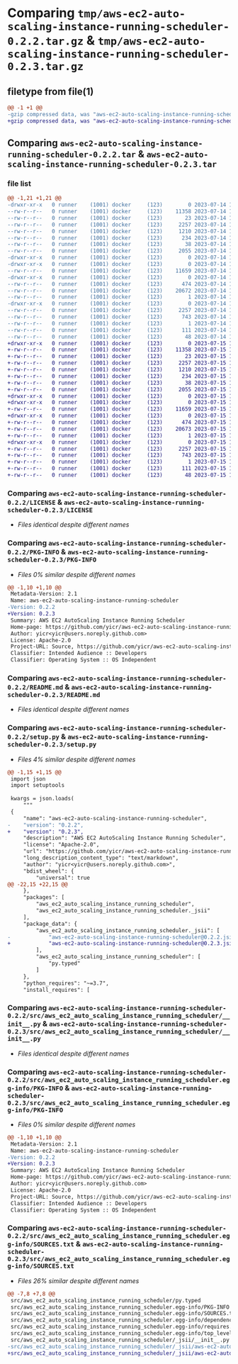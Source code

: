 # Comparing `tmp/aws-ec2-auto-scaling-instance-running-scheduler-0.2.2.tar.gz` & `tmp/aws-ec2-auto-scaling-instance-running-scheduler-0.2.3.tar.gz`

## filetype from file(1)

```diff
@@ -1 +1 @@
-gzip compressed data, was "aws-ec2-auto-scaling-instance-running-scheduler-0.2.2.tar", last modified: Fri Jul 14 19:18:36 2023, max compression
+gzip compressed data, was "aws-ec2-auto-scaling-instance-running-scheduler-0.2.3.tar", last modified: Sat Jul 15 19:16:53 2023, max compression
```

## Comparing `aws-ec2-auto-scaling-instance-running-scheduler-0.2.2.tar` & `aws-ec2-auto-scaling-instance-running-scheduler-0.2.3.tar`

### file list

```diff
@@ -1,21 +1,21 @@
-drwxr-xr-x   0 runner    (1001) docker     (123)        0 2023-07-14 19:18:36.245739 aws-ec2-auto-scaling-instance-running-scheduler-0.2.2/
--rw-r--r--   0 runner    (1001) docker     (123)    11358 2023-07-14 19:18:22.000000 aws-ec2-auto-scaling-instance-running-scheduler-0.2.2/LICENSE
--rw-r--r--   0 runner    (1001) docker     (123)       23 2023-07-14 19:18:22.000000 aws-ec2-auto-scaling-instance-running-scheduler-0.2.2/MANIFEST.in
--rw-r--r--   0 runner    (1001) docker     (123)     2257 2023-07-14 19:18:36.245739 aws-ec2-auto-scaling-instance-running-scheduler-0.2.2/PKG-INFO
--rw-r--r--   0 runner    (1001) docker     (123)     1210 2023-07-14 19:18:22.000000 aws-ec2-auto-scaling-instance-running-scheduler-0.2.2/README.md
--rw-r--r--   0 runner    (1001) docker     (123)      234 2023-07-14 19:18:22.000000 aws-ec2-auto-scaling-instance-running-scheduler-0.2.2/pyproject.toml
--rw-r--r--   0 runner    (1001) docker     (123)       38 2023-07-14 19:18:36.245739 aws-ec2-auto-scaling-instance-running-scheduler-0.2.2/setup.cfg
--rw-r--r--   0 runner    (1001) docker     (123)     2055 2023-07-14 19:18:22.000000 aws-ec2-auto-scaling-instance-running-scheduler-0.2.2/setup.py
-drwxr-xr-x   0 runner    (1001) docker     (123)        0 2023-07-14 19:18:36.241739 aws-ec2-auto-scaling-instance-running-scheduler-0.2.2/src/
-drwxr-xr-x   0 runner    (1001) docker     (123)        0 2023-07-14 19:18:36.245739 aws-ec2-auto-scaling-instance-running-scheduler-0.2.2/src/aws_ec2_auto_scaling_instance_running_scheduler/
--rw-r--r--   0 runner    (1001) docker     (123)    11659 2023-07-14 19:18:22.000000 aws-ec2-auto-scaling-instance-running-scheduler-0.2.2/src/aws_ec2_auto_scaling_instance_running_scheduler/__init__.py
-drwxr-xr-x   0 runner    (1001) docker     (123)        0 2023-07-14 19:18:36.245739 aws-ec2-auto-scaling-instance-running-scheduler-0.2.2/src/aws_ec2_auto_scaling_instance_running_scheduler/_jsii/
--rw-r--r--   0 runner    (1001) docker     (123)      474 2023-07-14 19:18:22.000000 aws-ec2-auto-scaling-instance-running-scheduler-0.2.2/src/aws_ec2_auto_scaling_instance_running_scheduler/_jsii/__init__.py
--rw-r--r--   0 runner    (1001) docker     (123)    20672 2023-07-14 19:18:22.000000 aws-ec2-auto-scaling-instance-running-scheduler-0.2.2/src/aws_ec2_auto_scaling_instance_running_scheduler/_jsii/aws-ec2-auto-scaling-instance-running-scheduler@0.2.2.jsii.tgz
--rw-r--r--   0 runner    (1001) docker     (123)        1 2023-07-14 19:18:22.000000 aws-ec2-auto-scaling-instance-running-scheduler-0.2.2/src/aws_ec2_auto_scaling_instance_running_scheduler/py.typed
-drwxr-xr-x   0 runner    (1001) docker     (123)        0 2023-07-14 19:18:36.245739 aws-ec2-auto-scaling-instance-running-scheduler-0.2.2/src/aws_ec2_auto_scaling_instance_running_scheduler.egg-info/
--rw-r--r--   0 runner    (1001) docker     (123)     2257 2023-07-14 19:18:36.000000 aws-ec2-auto-scaling-instance-running-scheduler-0.2.2/src/aws_ec2_auto_scaling_instance_running_scheduler.egg-info/PKG-INFO
--rw-r--r--   0 runner    (1001) docker     (123)      743 2023-07-14 19:18:36.000000 aws-ec2-auto-scaling-instance-running-scheduler-0.2.2/src/aws_ec2_auto_scaling_instance_running_scheduler.egg-info/SOURCES.txt
--rw-r--r--   0 runner    (1001) docker     (123)        1 2023-07-14 19:18:36.000000 aws-ec2-auto-scaling-instance-running-scheduler-0.2.2/src/aws_ec2_auto_scaling_instance_running_scheduler.egg-info/dependency_links.txt
--rw-r--r--   0 runner    (1001) docker     (123)      111 2023-07-14 19:18:36.000000 aws-ec2-auto-scaling-instance-running-scheduler-0.2.2/src/aws_ec2_auto_scaling_instance_running_scheduler.egg-info/requires.txt
--rw-r--r--   0 runner    (1001) docker     (123)       48 2023-07-14 19:18:36.000000 aws-ec2-auto-scaling-instance-running-scheduler-0.2.2/src/aws_ec2_auto_scaling_instance_running_scheduler.egg-info/top_level.txt
+drwxr-xr-x   0 runner    (1001) docker     (123)        0 2023-07-15 19:16:53.085128 aws-ec2-auto-scaling-instance-running-scheduler-0.2.3/
+-rw-r--r--   0 runner    (1001) docker     (123)    11358 2023-07-15 19:16:38.000000 aws-ec2-auto-scaling-instance-running-scheduler-0.2.3/LICENSE
+-rw-r--r--   0 runner    (1001) docker     (123)       23 2023-07-15 19:16:38.000000 aws-ec2-auto-scaling-instance-running-scheduler-0.2.3/MANIFEST.in
+-rw-r--r--   0 runner    (1001) docker     (123)     2257 2023-07-15 19:16:53.081128 aws-ec2-auto-scaling-instance-running-scheduler-0.2.3/PKG-INFO
+-rw-r--r--   0 runner    (1001) docker     (123)     1210 2023-07-15 19:16:38.000000 aws-ec2-auto-scaling-instance-running-scheduler-0.2.3/README.md
+-rw-r--r--   0 runner    (1001) docker     (123)      234 2023-07-15 19:16:38.000000 aws-ec2-auto-scaling-instance-running-scheduler-0.2.3/pyproject.toml
+-rw-r--r--   0 runner    (1001) docker     (123)       38 2023-07-15 19:16:53.085128 aws-ec2-auto-scaling-instance-running-scheduler-0.2.3/setup.cfg
+-rw-r--r--   0 runner    (1001) docker     (123)     2055 2023-07-15 19:16:38.000000 aws-ec2-auto-scaling-instance-running-scheduler-0.2.3/setup.py
+drwxr-xr-x   0 runner    (1001) docker     (123)        0 2023-07-15 19:16:53.081128 aws-ec2-auto-scaling-instance-running-scheduler-0.2.3/src/
+drwxr-xr-x   0 runner    (1001) docker     (123)        0 2023-07-15 19:16:53.081128 aws-ec2-auto-scaling-instance-running-scheduler-0.2.3/src/aws_ec2_auto_scaling_instance_running_scheduler/
+-rw-r--r--   0 runner    (1001) docker     (123)    11659 2023-07-15 19:16:38.000000 aws-ec2-auto-scaling-instance-running-scheduler-0.2.3/src/aws_ec2_auto_scaling_instance_running_scheduler/__init__.py
+drwxr-xr-x   0 runner    (1001) docker     (123)        0 2023-07-15 19:16:53.081128 aws-ec2-auto-scaling-instance-running-scheduler-0.2.3/src/aws_ec2_auto_scaling_instance_running_scheduler/_jsii/
+-rw-r--r--   0 runner    (1001) docker     (123)      474 2023-07-15 19:16:38.000000 aws-ec2-auto-scaling-instance-running-scheduler-0.2.3/src/aws_ec2_auto_scaling_instance_running_scheduler/_jsii/__init__.py
+-rw-r--r--   0 runner    (1001) docker     (123)    20673 2023-07-15 19:16:38.000000 aws-ec2-auto-scaling-instance-running-scheduler-0.2.3/src/aws_ec2_auto_scaling_instance_running_scheduler/_jsii/aws-ec2-auto-scaling-instance-running-scheduler@0.2.3.jsii.tgz
+-rw-r--r--   0 runner    (1001) docker     (123)        1 2023-07-15 19:16:38.000000 aws-ec2-auto-scaling-instance-running-scheduler-0.2.3/src/aws_ec2_auto_scaling_instance_running_scheduler/py.typed
+drwxr-xr-x   0 runner    (1001) docker     (123)        0 2023-07-15 19:16:53.081128 aws-ec2-auto-scaling-instance-running-scheduler-0.2.3/src/aws_ec2_auto_scaling_instance_running_scheduler.egg-info/
+-rw-r--r--   0 runner    (1001) docker     (123)     2257 2023-07-15 19:16:53.000000 aws-ec2-auto-scaling-instance-running-scheduler-0.2.3/src/aws_ec2_auto_scaling_instance_running_scheduler.egg-info/PKG-INFO
+-rw-r--r--   0 runner    (1001) docker     (123)      743 2023-07-15 19:16:53.000000 aws-ec2-auto-scaling-instance-running-scheduler-0.2.3/src/aws_ec2_auto_scaling_instance_running_scheduler.egg-info/SOURCES.txt
+-rw-r--r--   0 runner    (1001) docker     (123)        1 2023-07-15 19:16:53.000000 aws-ec2-auto-scaling-instance-running-scheduler-0.2.3/src/aws_ec2_auto_scaling_instance_running_scheduler.egg-info/dependency_links.txt
+-rw-r--r--   0 runner    (1001) docker     (123)      111 2023-07-15 19:16:53.000000 aws-ec2-auto-scaling-instance-running-scheduler-0.2.3/src/aws_ec2_auto_scaling_instance_running_scheduler.egg-info/requires.txt
+-rw-r--r--   0 runner    (1001) docker     (123)       48 2023-07-15 19:16:53.000000 aws-ec2-auto-scaling-instance-running-scheduler-0.2.3/src/aws_ec2_auto_scaling_instance_running_scheduler.egg-info/top_level.txt
```

### Comparing `aws-ec2-auto-scaling-instance-running-scheduler-0.2.2/LICENSE` & `aws-ec2-auto-scaling-instance-running-scheduler-0.2.3/LICENSE`

 * *Files identical despite different names*

### Comparing `aws-ec2-auto-scaling-instance-running-scheduler-0.2.2/PKG-INFO` & `aws-ec2-auto-scaling-instance-running-scheduler-0.2.3/PKG-INFO`

 * *Files 0% similar despite different names*

```diff
@@ -1,10 +1,10 @@
 Metadata-Version: 2.1
 Name: aws-ec2-auto-scaling-instance-running-scheduler
-Version: 0.2.2
+Version: 0.2.3
 Summary: AWS EC2 AutoScaling Instance Running Scheduler
 Home-page: https://github.com/yicr/aws-ec2-auto-scaling-instance-running-scheduler.git
 Author: yicr<yicr@users.noreply.github.com>
 License: Apache-2.0
 Project-URL: Source, https://github.com/yicr/aws-ec2-auto-scaling-instance-running-scheduler.git
 Classifier: Intended Audience :: Developers
 Classifier: Operating System :: OS Independent
```

### Comparing `aws-ec2-auto-scaling-instance-running-scheduler-0.2.2/README.md` & `aws-ec2-auto-scaling-instance-running-scheduler-0.2.3/README.md`

 * *Files identical despite different names*

### Comparing `aws-ec2-auto-scaling-instance-running-scheduler-0.2.2/setup.py` & `aws-ec2-auto-scaling-instance-running-scheduler-0.2.3/setup.py`

 * *Files 4% similar despite different names*

```diff
@@ -1,15 +1,15 @@
 import json
 import setuptools
 
 kwargs = json.loads(
     """
 {
     "name": "aws-ec2-auto-scaling-instance-running-scheduler",
-    "version": "0.2.2",
+    "version": "0.2.3",
     "description": "AWS EC2 AutoScaling Instance Running Scheduler",
     "license": "Apache-2.0",
     "url": "https://github.com/yicr/aws-ec2-auto-scaling-instance-running-scheduler.git",
     "long_description_content_type": "text/markdown",
     "author": "yicr<yicr@users.noreply.github.com>",
     "bdist_wheel": {
         "universal": true
@@ -22,15 +22,15 @@
     },
     "packages": [
         "aws_ec2_auto_scaling_instance_running_scheduler",
         "aws_ec2_auto_scaling_instance_running_scheduler._jsii"
     ],
     "package_data": {
         "aws_ec2_auto_scaling_instance_running_scheduler._jsii": [
-            "aws-ec2-auto-scaling-instance-running-scheduler@0.2.2.jsii.tgz"
+            "aws-ec2-auto-scaling-instance-running-scheduler@0.2.3.jsii.tgz"
         ],
         "aws_ec2_auto_scaling_instance_running_scheduler": [
             "py.typed"
         ]
     },
     "python_requires": "~=3.7",
     "install_requires": [
```

### Comparing `aws-ec2-auto-scaling-instance-running-scheduler-0.2.2/src/aws_ec2_auto_scaling_instance_running_scheduler/__init__.py` & `aws-ec2-auto-scaling-instance-running-scheduler-0.2.3/src/aws_ec2_auto_scaling_instance_running_scheduler/__init__.py`

 * *Files identical despite different names*

### Comparing `aws-ec2-auto-scaling-instance-running-scheduler-0.2.2/src/aws_ec2_auto_scaling_instance_running_scheduler.egg-info/PKG-INFO` & `aws-ec2-auto-scaling-instance-running-scheduler-0.2.3/src/aws_ec2_auto_scaling_instance_running_scheduler.egg-info/PKG-INFO`

 * *Files 0% similar despite different names*

```diff
@@ -1,10 +1,10 @@
 Metadata-Version: 2.1
 Name: aws-ec2-auto-scaling-instance-running-scheduler
-Version: 0.2.2
+Version: 0.2.3
 Summary: AWS EC2 AutoScaling Instance Running Scheduler
 Home-page: https://github.com/yicr/aws-ec2-auto-scaling-instance-running-scheduler.git
 Author: yicr<yicr@users.noreply.github.com>
 License: Apache-2.0
 Project-URL: Source, https://github.com/yicr/aws-ec2-auto-scaling-instance-running-scheduler.git
 Classifier: Intended Audience :: Developers
 Classifier: Operating System :: OS Independent
```

### Comparing `aws-ec2-auto-scaling-instance-running-scheduler-0.2.2/src/aws_ec2_auto_scaling_instance_running_scheduler.egg-info/SOURCES.txt` & `aws-ec2-auto-scaling-instance-running-scheduler-0.2.3/src/aws_ec2_auto_scaling_instance_running_scheduler.egg-info/SOURCES.txt`

 * *Files 26% similar despite different names*

```diff
@@ -7,8 +7,8 @@
 src/aws_ec2_auto_scaling_instance_running_scheduler/py.typed
 src/aws_ec2_auto_scaling_instance_running_scheduler.egg-info/PKG-INFO
 src/aws_ec2_auto_scaling_instance_running_scheduler.egg-info/SOURCES.txt
 src/aws_ec2_auto_scaling_instance_running_scheduler.egg-info/dependency_links.txt
 src/aws_ec2_auto_scaling_instance_running_scheduler.egg-info/requires.txt
 src/aws_ec2_auto_scaling_instance_running_scheduler.egg-info/top_level.txt
 src/aws_ec2_auto_scaling_instance_running_scheduler/_jsii/__init__.py
-src/aws_ec2_auto_scaling_instance_running_scheduler/_jsii/aws-ec2-auto-scaling-instance-running-scheduler@0.2.2.jsii.tgz
+src/aws_ec2_auto_scaling_instance_running_scheduler/_jsii/aws-ec2-auto-scaling-instance-running-scheduler@0.2.3.jsii.tgz
```

